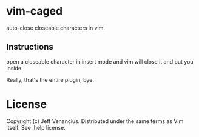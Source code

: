 # vim-caged
auto-close closeable characters in vim.

## Instructions

open a closeable character in insert mode and vim will close it and put you inside.

Really, that's the entire plugin, bye.

# License
Copyright (c) Jeff Venancius. Distributed under the same terms as Vim itself. See :help license.
